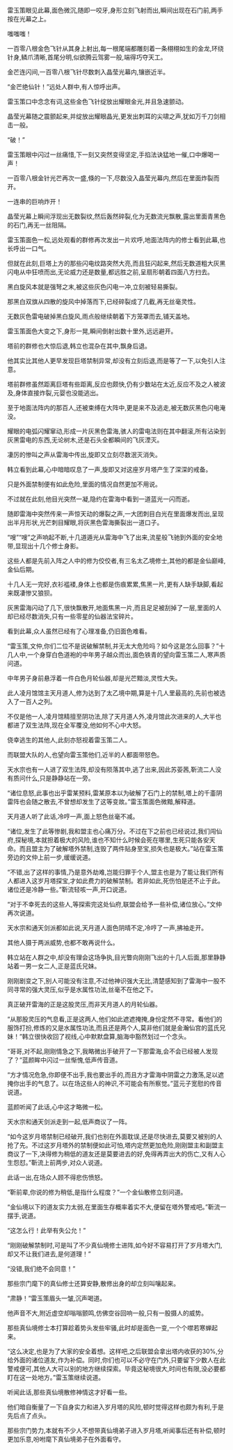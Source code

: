
雷玉策眼见此幕,面色微沉,随即一咬牙,身形立刻飞射而出,瞬间出现在石门前,两手按在光幕之上。

嗤嗤嗤！

一百零八根金色飞针从其身上射出,每一根尾端都雕刻着一条栩栩如生的金龙,环绕针身,鳞爪清晰,首尾分明,似欲腾云驾雾一般,端得巧夺天工。

金芒连闪间,一百零八根飞针尽数刺入晶莹光幕内,镶嵌近半。

“金芒绝仙针！”远处人群中,有人惊呼出声。

雷玉策口中念念有词,这些金色飞针绽放出耀眼金光,并且急速颤动。

晶莹光幕随之震颤起来,并绽放出耀眼晶光,更发出刺耳的尖啸之声,犹如万千刀剑相击一般。

“破！”

雷玉策眼中闪过一丝痛惜,下一刻又突然变得坚定,手掐法诀猛地一催,口中爆喝一声！

一百零八根金针光芒再次一盛,倏的一下,尽数没入晶莹光幕内,然后在里面炸裂而开。

一连串的巨响炸开！

晶莹光幕上瞬间浮现出无数裂纹,然后轰然碎裂,化为无数流光飘散,露出里面青黑色的石门,再无一丝阻隔。

雷玉策面色一松,远处观看的群修再次发出一片欢呼,地面法阵内的修士看到此幕,也长呼出一口气。

但就在此刻,巨塔上方的那些闪电纹路突然大亮,而且狂闪起来,然后无数道粗大灰黑闪电从中狂喷而出,无论威力还是数量,都远胜之前,呈扇形朝着四面八方扫去。

黑白旋风本就是强弩之末,被这些灰色闪电一冲,立刻被轻易撕裂。

那黑白双旗从四散的旋风中掉落而下,已经碎裂成了几截,再无丝毫灵性。

无数灰色雷电破掉黑白旋风,雨点般继续朝着下方笼罩而去,铺天盖地。

雷玉策面色大变之下,身形一晃,瞬间倒射出数十里外,远远避开。

塔前的群修也大惊后退,韩立也混杂在其中,飘身后退。

他其实比其他人更早发现巨塔禁制异常,却没有立刻后退,而是等了一下,以免引人注意。

塔前群修虽然距离巨塔有些距离,反应也颇快,仍有少数站在太近,反应不及之人被波及,身体直接炸裂,元婴也没能逃出。

至于地面法阵内的那百人,还被束缚在大阵中,更是来不及逃走,被无数灰黑色闪电淹没。

耀眼的电弧闪耀窜动,形成一片灰黑色雷海,骇人的雷电法则在其中翻滚,所有沾染到灰黑雷电的东西,无论树木,还是石头全都瞬间的飞灰湮灭。

凄厉的惨叫之声从雷海中传出,旋即又立刻尽数泯灭消失。

韩立看到此幕,心中暗暗叹息了一声,旋即又对这座岁月塔产生了深深的戒备。

只是外面禁制便有如此危险,里面的情况自然更加不用说。

不过就在此刻,他目光突然一凝,隐约在雷海中看到一道蓝光一闪而逝。

随即雷海中突然传来一声惊天动的爆裂之声,一大团刺目白光在里面爆发而出,呈现出半月形状,光芒刺目耀眼,将灰黑色雷海撕裂出一道口子。

“嗖”“嗖”之声响起不断,十几道遁光从雷海中飞了出来,流星般飞驰到外面的安全地带,显现出十几个修士身影。

这些人都是先前入阵之人中的修为佼佼者,有三名太乙境修士,其他的都是金仙巅峰,金仙后期。

十几人无一完好,衣衫褴褛,身体上也都是伤痕累累,焦黑一片,更有人缺手缺脚,看起来既凄惨又狼狈。

灰黑雷海闪动了几下,很快飘散开,地面焦黑一片,而且足足被刮掉了一层,里面的人却已经尽数消失,只有一些零星的仙器法宝碎片。

看到此幕,众人虽然已经有了心理准备,仍旧面色难看。

“雷玉策,文仲,你们二位不是说破解禁制,并无太大危险吗？如今这是怎么回事？”十几人中,一个身穿白色道袍的中年男子越众而出,面色铁青的望向雷玉策二人,寒声质问道。

中年男子身前悬浮着一件白色月轮仙器,却是光芒黯淡,灵性大失。

此人凌月馆馆主天月道人,修为达到了太乙境中期,算是十几人里最高的,先前也被选入了一百人之列。

不仅是他一人,凌月馆精擅至阴功法,除了天月道人外,凌月馆此次进来的人,大半也都进了双生法阵,现在全军覆没,他如何不心中大怒。

侥幸逃生的其他人,此刻亦怒视着雷玉策二人。

而联盟大队的人,也望向雷玉策他们,近半的人都面带怒色。

天水宗也有一人进了双生法阵,却没有陨落其中,逃了出来,因此苏荌茜,靳流二人没有质问什么,只是静静站在一旁。

“诸位息怒,此事也出乎雷某预料,雷某原本以为破解了石门上的禁制,塔上的千齑阴雷阵也会随之散去,不曾想却发生了这等变故。”雷玉策面色微黯,解释道。

天月道人听了此话,冷哼一声,面上怒色丝毫不减。

“诸位,发生了此等惨剧,我和盟主也心痛万分。不过在下之前也已经说过,我们闯仙府,探秘境,本就担着极大的风险,谁也不知什么时候会死在哪里,生死只能各安天命。而且盟主为了破解塔外禁制,连毁了两件贴身至宝,损失也是极大。”站在雷玉策旁边的文仲上前一步,缓缓说道。

“不错,出了这样的事情,乃是意外劫难,岂能归罪于个人,盟主也是为了能让我们所有人都进入这岁月塔探宝,才如此费力的破解禁制。若非如此,死伤怕是还不止于此。诸位还是冷静一些。”靳流轻咳一声,开口说道。

“对于不幸死去的这些人,等探索完这处仙府,联盟会给予一些补偿,诸位放心。”文仲再次说道。

天水宗和通天剑派都如此说,天月道人面色阴晴不定,冷哼了一声,拂袖走开。

其他人摄于两派威势,也都不敢再说什么。

韩立站在人群之中,却没有理会这场争执,目光瞥向刚刚飞出的十几人后面,那里静静站着一男一女二人,正是蓝氏兄妹。

刚刚剧变之下,别人可能没有注意,不过他神识强大无比,清楚感知到了雷海中一股不同寻常的强大灵压,似乎是水属性功法,丝毫不在他之下。

真正破开雷海的正是这股灵压,而非天月道人的月轮仙器。

“从那股灵压的气息看,正是这两人,他们如此遮遮掩掩,身份定然不寻常。看他们的服饰打扮,修炼的又是水属性功法,而且还是两个人,莫非他们就是金瀚仙宫的蓝氏兄妹！”韩立很快收回了视线,心中默默盘算,脑海中豁然划过一个念头。

“哥哥,对不起,刚刚情急之下,我略微出手破开了一下那雷海,会不会已经被人发现了？”蓝颜眸中闪过一丝惭愧,低声传音道。

“方才情况危急,你即便不出手,我也要出手的,而且方才雷海中阴雷之力激荡,足以遮掩你出手的气息了。以在场这些人的神识,不可能会有所察觉。”蓝元子宽慰的传音说道。

蓝颜听闻了此话,心中这才略微一松。

天水宗和通天剑派走到一起,低声商议了一阵。

“如今这岁月塔禁制已经破开,我们也别在外面耽误,还是尽快进去,莫要又被别的人抢了先。不过这岁月塔外的禁制便如此可怕,塔内定然更加危险,刚刚盟主和副盟主商议了一下,决得修为稍低的道友还是莫要进去的好,免得再弄出大的伤亡,又有人心生怨怼。”靳流上前两步,对众人说道。

此话一出,在场众人顾不得悲伤愤怒。

“靳前辈,你说的修为稍低,是指什么程度？”一个金仙散修立刻问道。

“金仙境以下的道友实力太弱,在里面生存概率着实不大,便留在塔外警戒吧。”靳流一摆手,说道。

“这怎么行！此举有失公允！”

“刚刚破解禁制时,可是叫了不少真仙境修士进阵,如今好不容易打开了岁月塔大门,却又不让我们进去,是何道理！”

“没错,我们绝不会同意！”

那些宗门麾下的真仙修士还算安静,散修出身的却立刻叫嚷起来。

“肃静！”雷玉策眉头一皱,沉声喝道。

他声音不大,附近虚空却嗡嗡颤鸣,仿佛空谷回响一般,只有一股摄人的威势。

那些真仙境修士本打算趁着势头发些牢骚,此时却是面色一变,一个个噤若寒蝉起来。

“这么决定,也是为了大家的安全着想。这样吧,之后联盟会拿出塔内收获的30%,分给外面的诸位道友,作为补偿。同时,你们也可以不必守在门外,只要留下少数人在此警戒便可,其他人大可以别的地方继续探索。毕竟这秘境很大,时间也有限,没必要都盯在这一处地方。”雷玉策继续说道。

听闻此话,那些真仙境散修神情这才好看一些。

他们暗自衡量了一下自身实力和进入岁月塔的风险,顿时觉得这样也颇为有利,于是先后点了点头。

那些宗门势力,本就有不少人不想带真仙境弟子进入岁月塔,听闻事后还有补偿,顿时更加乐意,吩咐麾下真仙境弟子在外面看守。